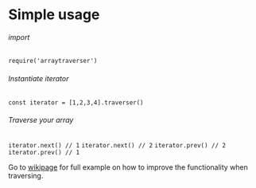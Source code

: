 # Simple usage

###### import

`require('arraytraverser')`

###### Instantiate iterator

`const iterator = [1,2,3,4].traverser()`

###### Traverse your array

`iterator.next() // 1`
`iterator.next() // 2`
`iterator.prev() // 2`
`iterator.prev() // 1`

Go to [wikipage](https://github.com/git-solt/arraytraverser/wiki) for full example on how to improve the functionality when traversing.

